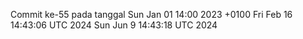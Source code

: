 Commit ke-55 pada tanggal Sun Jan 01 14:00 2023 +0100
Fri Feb 16 14:43:06 UTC 2024
Sun Jun  9 14:43:18 UTC 2024
